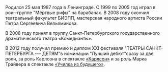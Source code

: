 Родился 25 мая 1987 года в Ленинграде. С 1999 по 2005 год играл в рок--группе "Мёртвые рифы" на барабанах. В 2008 году окончил театральный факультет БИЭПП, мастерская народного артиста России Петра Сергеевича Вельяминова.


В 2008 году принят в труппу Санкт-Петербургского государственного драматического театра «Комедианты».


В 2012 году получил премию и диплом ХХI фестиваля "ТЕАТРЫ САНКТ-ПЕТЕРБУРГА --- ДЕТЯМ"в номинации "Лучший дебют"сразу за две роли, за роль Карлсона в спектакле [«Карлсон»][0] и за роль Марка Трайвера в спектакле [«Училка из будущего»][1].

[0]: ../../performance/karlson "Карлсон"
[1]: ../../performance/uchilka-iz-buduschego "Училка из будущего"